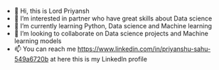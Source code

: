 - 👋 Hi, this is Lord Priyansh
- 👀 I’m interested in partner who have great skills about Data science
- 🌱 I’m currently learning Python, Data science and Machine learning
- 💞️ I’m looking to collaborate on Data science projects and Machine learning models
- 📫 You can reach me https://www.linkedin.com/in/priyanshu-sahu-549a6720b at here this is my LinkedIn profile
